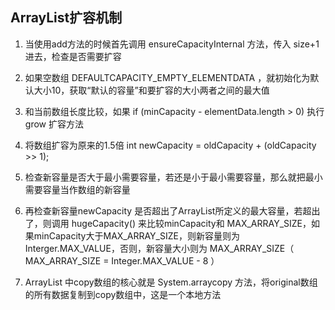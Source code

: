 ## ArrayList扩容机制

1. 当使用add方法的时候首先调用 ensureCapacityInternal 方法，传入 size+1 进去，检查是否需要扩容

2. 如果空数组 DEFAULTCAPACITY_EMPTY_ELEMENTDATA ，就初始化为默认大小10，获取“默认的容量”和要扩容的大小两者之间的最大值

3. 和当前数组长度比较，如果 if (minCapacity - elementData.length > 0) 执行 grow 扩容方法

4. 将数组扩容为原来的1.5倍 int newCapacity = oldCapacity + (oldCapacity >> 1);

5. 检查新容量是否大于最小需要容量，若还是小于最小需要容量，那么就把最小需要容量当作数组的新容量

6. 再检查新容量newCapacity 是否超出了ArrayList所定义的最大容量，若超出了，则调用 hugeCapacity() 来比较minCapacity和 MAX_ARRAY_SIZE，如果minCapacity大于MAX_ARRAY_SIZE，则新容量则为Interger.MAX_VALUE，否则，新容量大小则为 MAX_ARRAY_SIZE（ MAX_ARRAY_SIZE = Integer.MAX_VALUE - 8 ）

7. ArrayList 中copy数组的核心就是 System.arraycopy 方法，将original数组的所有数据复制到copy数组中，这是一个本地方法


